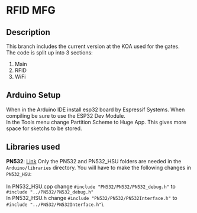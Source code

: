 # RFID MFG

## Description
This branch includes the current version at the KOA used for the gates. \
The code is split up into 3 sections:
1. Main
2. RFID
3. WiFi


## Arduino Setup
When in the Arduino IDE install esp32 board by Espressif Systems. When compiling be sure to use the ESP32 Dev Module.\
In the Tools menu change Partition Scheme to Huge App. This gives more space for sketchs to be stored. 

## Libraries used 
**PN532**: [Link](https://github.com/Seeed-Studio/PN532) Only the PN532 and PN532_HSU folders are needed in the ```Arduino/libraries``` directory. You will have to make the following changes in ```PN532_HSU```:
<br><br/>
In PN532_HSU.cpp change ```#include "PN532/PN532/PN532_debug.h"``` to ```#include "../PN532/PN532_debug.h"``` \
In PN532_HSU.h change ```#include "PN532/PN532/PN532Interface.h"``` to ```#include "../PN532/PN532Interface.h"```\



